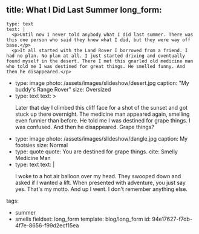 title: What I Did Last Summer
long_form:
  -
    type: text
    text: |
      <p>Until now I never told anybody what I did last summer. There was this one person who said they knew what I did, but they were way off base.</p>
      <p>It all started with the Land Rover I borrowed from a friend. I had no plan. No plan at all. I just started driving and eventually found myself in the desert. There I met this gnarled old medicine man who told me I was destined for great things. He smelled funny. And then he disappeared.</p>
  -
    type: image
    photo: /assets/images/slideshow/desert.jpg
    caption: "My buddy's Range Rover"
    size: Oversized
  -
    type: text
    text: >
      <p>Later that day I climbed this cliff face for a shot of the sunset and got stuck up there overnight. The medicine man appeared again, smelling even funnier than before. He told me I was destined for grape things. I was confused. And then he disappeared. Grape things?</p>
  -
    type: image
    photo: /assets/images/slideshow/dangle.jpg
    caption: My footsies
    size: Normal
  -
    type: quote
    quote: You are destined for grape things.
    cite: Smelly Medicine Man
  -
    type: text
    text: |
      <p>I woke to a hot air balloon over my head. They swooped down and asked if I wanted a lift. When presented with adventure, you just say yes. That's my motto. And up I went. I don't remember anything else.</p>
tags:
  - summer
  - smells
fieldset: long_form
template: blog/long_form
id: 94e17627-f7db-4f7e-8656-f99d2ecf15ea
